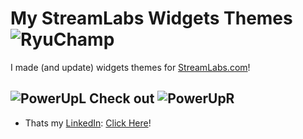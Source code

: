 # My StreamLabs Widgets Themes <img src="https://static-cdn.jtvnw.net/emoticons/v2/emotesv2_0ebc590ba68447269831af61d8bc9e0d/static/light/1.0" alt="RyuChamp">
I made (and update) widgets themes for [StreamLabs.com](https://streamlabs.com/)!

## <img src="https://static-cdn.jtvnw.net/emoticons/v2/425688/static/light/1.0" alt="PowerUpL"> Check out <img src="https://static-cdn.jtvnw.net/emoticons/v2/425671/static/light/1.0" alt="PowerUpR">
- Thats my [LinkedIn](https://www.linkedin.com/in/clovis-junior-/): [Click Here](https://www.linkedin.com/in/clovis-junior-/)!
